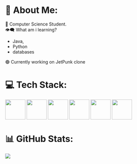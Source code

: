 # 💫 About Me:
🌱 Computer Science Student.  <br>
👁‍🗨 What am i learning?  <br>
  - Java, <br>
  - Python <br>
  - databases <br>
  
🟢 Currently working on JetPunk clone <br>


# 💻 Tech Stack:
<img src="https://user-images.githubusercontent.com/25181517/192106073-90fffafe-3562-4ff9-a37e-c77a2da0ff58.png" width="64">
<img src="https://user-images.githubusercontent.com/25181517/183423507-c056a6f9-1ba8-4312-a350-19bcbc5a8697.png" width="64">
<img src="https://user-images.githubusercontent.com/25181517/192158954-f88b5814-d510-4564-b285-dff7d6400dad.png" width="64">
<img src="https://user-images.githubusercontent.com/25181517/183898674-75a4a1b1-f960-4ea9-abcb-637170a00a75.png" width="64">
<img src="https://user-images.githubusercontent.com/25181517/192108372-f71d70ac-7ae6-4c0d-8395-51d8870c2ef0.png" width="64">
<img src="https://user-images.githubusercontent.com/25181517/192108374-8da61ba1-99ec-41d7-80b8-fb2f7c0a4948.png" width="64">

# 📊 GitHub Stats:
![](https://github-readme-stats.vercel.app/api/top-langs/?username=flexer89&theme=dark&hide_border=false&include_all_commits=true&count_private=true&hide_progress=true)

